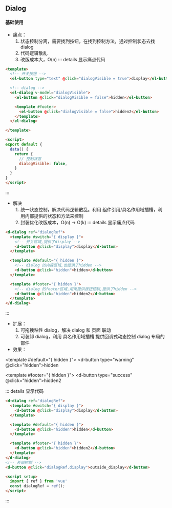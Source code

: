 ## Dialog 

#### 基础使用
  
- 痛点：
  1. 状态控制分离，需要找到按钮，在找到控制方法，通过控制状态去找 dialog
  2. 代码逻辑散乱
  3. 改版成本大，O(n)
::: details 显示痛点代码
```html
<template>
  <!-- 开关按钮 -->
  <el-button type="text" @click="dialogVisible = true">display</el-button>

  <!-- dialog -->
  <el-dialog v-model="dialogVisible">
    <el-button @click="dialogVisible = false">hidden</el-button>

    <template #footer>
      <el-button @click="dialogVisible = false">hidden2</el-button>
    </template>
  </el-dialog>

</template>

<script>
export default {
  data() {
    return {
      // 控制状态
      dialogVisible: false,
    }
  }
}
</script>
```

:::

- 解决
  1. 统一状态控制，解决代码逻辑散乱。利用 组件引用/具名作用域插槽，利用内部提供的状态和方法来控制
  2. 封装优化改版成本，O(n) -> O(k)
::: details 显示痛点代码
```html
<d-dialog ref="dialogRef">
  <template #switch="{ display }">
    <!-- 开关区域,提供了display -->
    <d-button @click="display">display</d-button>
  </template>

  <template #default="{ hidden }">
    <!-- dialog 的内容区域,也提供了hidden -->
    <d-button @click="hidden">hidden</d-button>
  </template>

  <template #footer="{ hidden }">
    <!-- dialog 的footer区域,用来提供按钮控制,提供了hidden -->
    <d-button @click="hidden">hidden2</d-button>
  </template>
</d-dialog>
```

:::

- 扩展：
  1. 可拖拽粘性 dialog，解决 dialog 和 页面 联动
  2. 可装卸 dialog，利用 具名作用域插槽 提供回调式动态控制 dialog 布局的部件
- 效果：


<d-dialog ref="dialogRef">
  <template #switch="{ display }">
    <d-button type="primary" @click="display">display</d-button>
  </template>

  <template #default="{ hidden }">
    <d-button type="warning" @click="hidden">hidden</d-button>
  </template>

  <template #footer="{ hidden }">
    <d-button type="success" @click="hidden">hidden2</d-button>
  </template>
</d-dialog>

::: details 显示代码

```html
<d-dialog ref="dialogRef">
  <template #switch="{ display }">
    <d-button @click="display">display</d-button>
  </template>

  <template #default="{ hidden }">
    <d-button @click="hidden">hidden</d-button>
  </template>

  <template #footer="{ hidden }">
    <d-button @click="hidden">hidden2</d-button>
  </template>
</d-dialog>
<!-- 外部控制 -->
<d-button @click="dialogRef.display">outside_display</d-button>

<script setup>
  import { ref } from 'vue'
  const dialogRef = ref();
</script>
```

:::